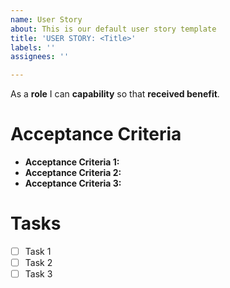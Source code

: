 ```yaml
---
name: User Story
about: This is our default user story template
title: 'USER STORY: <Title>'
labels: ''
assignees: ''

---
```


As a **role** I can **capability** so that **received benefit**.

# Acceptance Criteria

* **Acceptance Criteria 1:**
* **Acceptance Criteria 2:**
* **Acceptance Criteria 3:**

# Tasks

- [ ] Task 1
- [ ] Task 2
- [ ] Task 3
